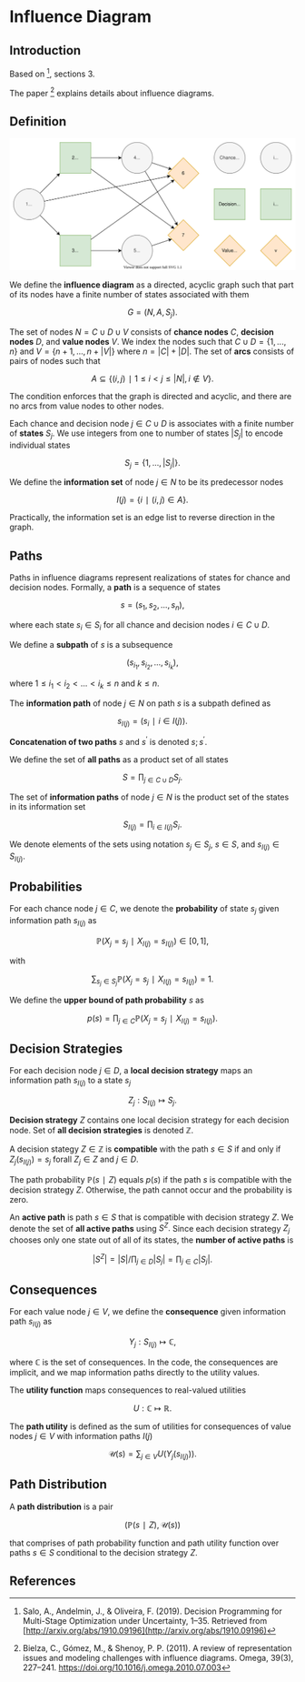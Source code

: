 # Influence Diagram
## Introduction
Based on [^1], sections 3.

The paper [^2] explains details about influence diagrams.


## Definition
![](figures/influence-diagram.svg)

We define the **influence diagram** as a directed, acyclic graph such that part of its nodes have a finite number of states associated with them

$$G=(N,A,S_j).$$

The set of nodes $N=C∪D∪V$ consists of **chance nodes** $C,$ **decision nodes** $D,$ and **value nodes** $V$. We index the nodes such that $C∪D=\{1,...,n\}$ and $V=\{n+1,...,n+|V|\}$ where $n=|C|+|D|.$ The set of **arcs** consists of pairs of nodes such that

$$A⊆\{(i,j)∣1≤i<j≤|N|,i∉V\}.$$

The condition enforces that the graph is directed and acyclic, and there are no arcs from value nodes to other nodes.

Each chance and decision node $j∈C∪D$ is associates with a finite number of **states** $S_j.$ We use integers from one to number of states $|S_j|$ to encode individual states

$$S_j=\{1,...,|S_j|\}.$$

We define the **information set** of node $j∈N$ to be its predecessor nodes

$$I(j)=\{i∣(i,j)∈A\}.$$

Practically, the information set is an edge list to reverse direction in the graph.


## Paths
Paths in influence diagrams represent realizations of states for chance and decision nodes. Formally, a **path** is a sequence of states

$$s=(s_1, s_2, ...,s_n),$$

where each state $s_i∈S_i$ for all chance and decision nodes $i∈C∪D.$

We define a **subpath** of $s$ is a subsequence

$$(s_{i_1}, s_{i_2}, ..., s_{i_{k}}),$$

where $1≤i_1<i_2<...<i_k≤n$ and $k≤n.$

The **information path** of node $j∈N$ on path $s$ is a subpath defined as

$$s_{I(j)}=(s_i ∣ i∈I(j)).$$

**Concatenation of two paths** $s$ and $s^′$ is denoted $s;s^′.$

We define the set of **all paths** as a product set of all states

$$S=∏_{j∈C∪D} S_j.$$

The set of **information paths** of node $j∈N$ is the product set of the states in its information set

$$S_{I(j)}=∏_{i∈I(j)} S_i.$$

We denote elements of the sets using notation $s_j∈S_j$, $s∈S$, and $s_{I(j)}∈S_{I(j)}.$


## Probabilities
For each chance node $j∈C$, we denote the **probability** of state $s_j$ given information path $s_{I(j)}$ as

$$ℙ(X_j=s_j∣X_{I(j)}=s_{I(j)})∈[0, 1],$$

with

$$∑_{s_j∈S_j} ℙ(X_j=s_j∣X_{I(j)}=s_{I(j)}) = 1.$$

We define the **upper bound of path probability** $s$ as

$$p(s) = ∏_{j∈C} ℙ(X_j=s_j∣X_{I(j)}=s_{I(j)}).$$


## Decision Strategies
For each decision node $j∈D,$ a **local decision strategy** maps an information path $s_{I(j)}$ to a state $s_j$

$$Z_j:S_{I(j)}↦S_j.$$

**Decision strategy** $Z$ contains one local decision strategy for each decision node. Set of **all decision strategies** is denoted $ℤ.$

A decision stategy $Z∈ℤ$ is **compatible** with the path $s∈S$ if and only if $Z_j(s_{I(j)})=s_j$ forall $Z_j∈Z$ and $j∈D.$

The path probability $ℙ(s∣Z)$ equals $p(s)$ if the path $s$ is compatible with the decision strategy $Z$. Otherwise, the path cannot occur and the probability is zero.

An **active path** is path $s∈S$ that is compatible with decision strategy $Z.$ We denote the set of **all active paths** using $S^Z.$ Since each decision strategy $Z_j$ chooses only one state out of all of its states, the **number of active paths** is

$$|S^Z|=|S|/\prod_{j∈D}|S_j|=\prod_{j∈C}|S_j|.$$


## Consequences
For each value node $j∈V$, we define the **consequence** given information path $s_{I(j)}$ as

$$Y_j:S_{I(j)}↦ℂ,$$

where $ℂ$ is the set of consequences. In the code, the consequences are implicit, and we map information paths directly to the utility values.

The **utility function** maps consequences to real-valued utilities

$$U:ℂ↦ℝ.$$

The **path utility** is defined as the sum of utilities for consequences of value nodes $j∈V$ with information paths $I(j)$

$$\mathcal{U}(s) = ∑_{j∈V} U(Y_j(s_{I(j)})).$$


## Path Distribution
A **path distribution** is a pair

$$(ℙ(s∣Z), \mathcal{U}(s))$$

that comprises of path probability function and path utility function over paths $s∈S$ conditional to the decision strategy $Z.$


## References
[^1]: Salo, A., Andelmin, J., & Oliveira, F. (2019). Decision Programming for Multi-Stage Optimization under Uncertainty, 1–35. Retrieved from [http://arxiv.org/abs/1910.09196](http://arxiv.org/abs/1910.09196)

[^2]: Bielza, C., Gómez, M., & Shenoy, P. P. (2011). A review of representation issues and modeling challenges with influence diagrams. Omega, 39(3), 227–241. https://doi.org/10.1016/j.omega.2010.07.003
